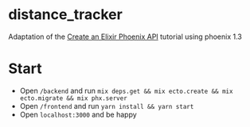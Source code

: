 # distance_tracker
Adaptation of the [Create an Elixir Phoenix API](https://medium.com/everydayhero-engineering/create-an-elixir-phoenix-api-part-1-initial-barebones-setup-7c840a6c4c5c) tutorial using phoenix 1.3

# Start
* Open `/backend` and run `mix deps.get && mix ecto.create && mix ecto.migrate && mix phx.server`
* Open `/frontend` and run `yarn install && yarn start`
* Open `localhost:3000` and be happy

